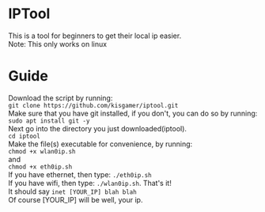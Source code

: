 # IPTool
This is a tool for beginners to get their local ip easier.\
Note: This only works on linux

# Guide
Download the script by running:\
`git clone https://github.com/kisgamer/iptool.git`\
Make sure that you have git installed, if you don't, you can do so by running:\
`sudo apt install git -y`\
Next go into the directory you just downloaded(iptool).\
`cd iptool`\
Make the file(s) executable for convenience, by running:\
`chmod +x wlan0ip.sh`\
and\
`chmod +x eth0ip.sh`\
If you have ethernet, then type: `./eth0ip.sh`\
If you have wifi, then type: `./wlan0ip.sh`.
That's it!\
It should say `inet [YOUR_IP] blah blah`\
Of course [YOUR_IP] will be well, your ip.

